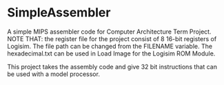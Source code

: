 # SimpleAssembler
A simple MIPS assembler code for Computer Architecture Term Project.
NOTE THAT:
the register file for the project consist of 8 16-bit registers of Logisim.
The file path can be changed from the FILENAME variable.
The hexadecimal.txt can be used in Load Image for the Logisim ROM Module.

This project takes the assembly code and give 32 bit instructions that can be used with a model processor.
